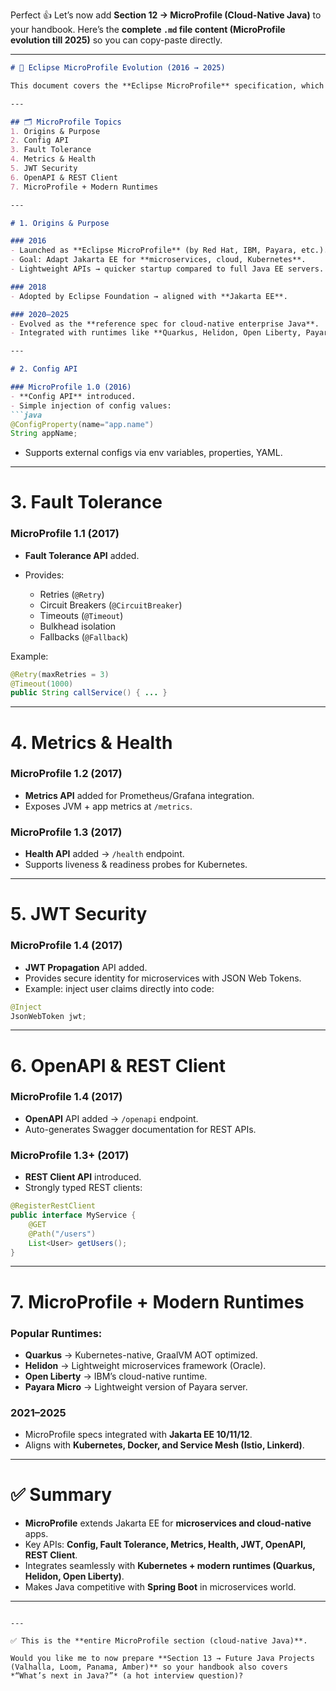 Perfect 👍 Let’s now add **Section 12 → MicroProfile (Cloud-Native Java)** to your handbook.
Here’s the **complete `.md` file content (MicroProfile evolution till 2025)** so you can copy-paste directly.

---

````markdown
# 📘 Eclipse MicroProfile Evolution (2016 → 2025)

This document covers the **Eclipse MicroProfile** specification, which extends **Jakarta EE** for **cloud-native and microservices architectures**.  

---

## 🗂 MicroProfile Topics
1. Origins & Purpose  
2. Config API  
3. Fault Tolerance  
4. Metrics & Health  
5. JWT Security  
6. OpenAPI & REST Client  
7. MicroProfile + Modern Runtimes  

---

# 1. Origins & Purpose

### 2016
- Launched as **Eclipse MicroProfile** (by Red Hat, IBM, Payara, etc.).  
- Goal: Adapt Jakarta EE for **microservices, cloud, Kubernetes**.  
- Lightweight APIs → quicker startup compared to full Java EE servers.  

### 2018
- Adopted by Eclipse Foundation → aligned with **Jakarta EE**.  

### 2020–2025
- Evolved as the **reference spec for cloud-native enterprise Java**.  
- Integrated with runtimes like **Quarkus, Helidon, Open Liberty, Payara Micro**.  

---

# 2. Config API

### MicroProfile 1.0 (2016)
- **Config API** introduced.  
- Simple injection of config values:  
```java
@ConfigProperty(name="app.name")
String appName;
````

* Supports external configs via env variables, properties, YAML.

---

# 3. Fault Tolerance

### MicroProfile 1.1 (2017)

* **Fault Tolerance API** added.
* Provides:

    * Retries (`@Retry`)
    * Circuit Breakers (`@CircuitBreaker`)
    * Timeouts (`@Timeout`)
    * Bulkhead isolation
    * Fallbacks (`@Fallback`)

Example:

```java
@Retry(maxRetries = 3)
@Timeout(1000)
public String callService() { ... }
```

---

# 4. Metrics & Health

### MicroProfile 1.2 (2017)

* **Metrics API** added for Prometheus/Grafana integration.
* Exposes JVM + app metrics at `/metrics`.

### MicroProfile 1.3 (2017)

* **Health API** added → `/health` endpoint.
* Supports liveness & readiness probes for Kubernetes.

---

# 5. JWT Security

### MicroProfile 1.4 (2017)

* **JWT Propagation** API added.
* Provides secure identity for microservices with JSON Web Tokens.
* Example: inject user claims directly into code:

```java
@Inject
JsonWebToken jwt;
```

---

# 6. OpenAPI & REST Client

### MicroProfile 1.4 (2017)

* **OpenAPI** API added → `/openapi` endpoint.
* Auto-generates Swagger documentation for REST APIs.

### MicroProfile 1.3+ (2017)

* **REST Client API** introduced.
* Strongly typed REST clients:

```java
@RegisterRestClient
public interface MyService {
    @GET
    @Path("/users")
    List<User> getUsers();
}
```

---

# 7. MicroProfile + Modern Runtimes

### Popular Runtimes:

* **Quarkus** → Kubernetes-native, GraalVM AOT optimized.
* **Helidon** → Lightweight microservices framework (Oracle).
* **Open Liberty** → IBM’s cloud-native runtime.
* **Payara Micro** → Lightweight version of Payara server.

### 2021–2025

* MicroProfile specs integrated with **Jakarta EE 10/11/12**.
* Aligns with **Kubernetes, Docker, and Service Mesh (Istio, Linkerd)**.

---

# ✅ Summary

* **MicroProfile** extends Jakarta EE for **microservices and cloud-native** apps.
* Key APIs: **Config, Fault Tolerance, Metrics, Health, JWT, OpenAPI, REST Client**.
* Integrates seamlessly with **Kubernetes + modern runtimes (Quarkus, Helidon, Open Liberty)**.
* Makes Java competitive with **Spring Boot** in microservices world.

---

```

---

✅ This is the **entire MicroProfile section (cloud-native Java)**.  

Would you like me to now prepare **Section 13 → Future Java Projects (Valhalla, Loom, Panama, Amber)** so your handbook also covers *“What’s next in Java?”* (a hot interview question)?
```
